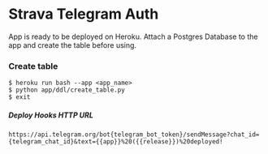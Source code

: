 # Strava Telegram Auth

App is ready to be deployed on Heroku. Attach a Postgres Database to the app and create the table before using.

### Create table

```
$ heroku run bash --app <app_name>
$ python app/ddl/create_table.py
$ exit
```

##### Deploy Hooks HTTP URL
```
https://api.telegram.org/bot{telegram_bot_token}/sendMessage?chat_id={telegram_chat_id}&text={{app}}%20({{release}})%20deployed!
```